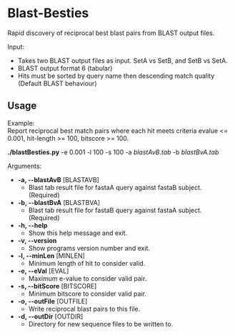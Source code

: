 # Blast-Besties
Rapid discovery of reciprocal best blast pairs from BLAST output files.  

Input: 
  - Takes two BLAST output files as input. SetA vs SetB, and SetB vs SetA.
  - BLAST output format 6 (tabular)
  - Hits must be sorted by query name then descending match quality (Default BLAST behaviour)  

## Usage
Example:  
Report reciprocal best match pairs where each hit meets criteria evalue <= 0.001, hit-length >= 100, bitscore >= 100.  

**./blastBesties.py** -e 0.001 -l 100 -s 100 -a *blastAvB.tab* -b *blastBvA.tab*  

Arguments:
  - **-a, --blastAvB** [BLASTAVB]
    - Blast tab result file for fastaA query against fastaB subject. (Required)
  - **-b, --blastBvA** [BLASTBVA]
    - Blast tab result file for fastaB query against fastaA subject. (Required)
  - **-h, --help**
    - Show this help message and exit.
  - **-v, --version**
    - Show programs version number and exit.
  - **-l, --minLen** [MINLEN]
    - Minimum length of hit to consider valid.
  - **-e, --eVal** [EVAL]  
    - Maximum e-value to consider valid pair.
  - **-s, --bitScore** [BITSCORE]
    - Minimum bitscore to consider valid pair.
  - **-o, --outFile** [OUTFILE]
    - Write reciprocal blast pairs to this file.
  - **-d, --outDir** [OUTDIR]
    - Directory for new sequence files to be written to.